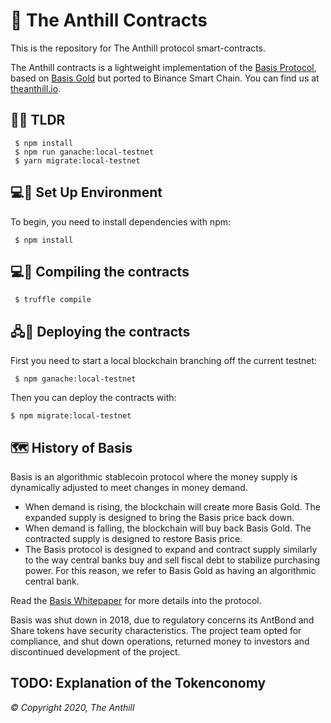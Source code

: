 # 🐜 The Anthill Contracts

This is the repository for The Anthill protocol smart-contracts.

The Anthill contracts is a lightweight implementation of the [Basis Protocol](basis.io), based on [Basis Gold](https://basis.gold/) but ported to Binance Smart Chain. You can find us at [theanthill.io](http://www.theanthill.io).

## 🚄🐜 TLDR

```
 $ npm install
 $ npm run ganache:local-testnet
 $ yarn migrate:local-testnet
```

## 💻🐜 Set Up Environment

To begin, you need to install dependencies with npm:

```
 $ npm install
```

## 💻🐜 Compiling the contracts

```
 $ truffle compile
```

## 🖧🐜 Deploying the contracts

First you need to start a local blockchain branching off the current testnet:

```
 $ npm ganache:local-testnet
```

Then you can deploy the contracts with:

```
$ npm migrate:local-testnet
```

## 🗺 History of Basis

Basis is an algorithmic stablecoin protocol where the money supply is dynamically adjusted to meet changes in money demand.

-   When demand is rising, the blockchain will create more Basis Gold. The expanded supply is designed to bring the Basis price back down.
-   When demand is falling, the blockchain will buy back Basis Gold. The contracted supply is designed to restore Basis price.
-   The Basis protocol is designed to expand and contract supply similarly to the way central banks buy and sell fiscal debt to stabilize purchasing power. For this reason, we refer to Basis Gold as having an algorithmic central bank.

Read the [Basis Whitepaper](http://basis.io/basis_whitepaper_en.pdf) for more details into the protocol.

Basis was shut down in 2018, due to regulatory concerns its AntBond and Share tokens have security characteristics. The project team opted for compliance, and shut down operations, returned money to investors and discontinued development of the project.

## TODO: Explanation of the Tokenconomy

_© Copyright 2020, The Anthill_
